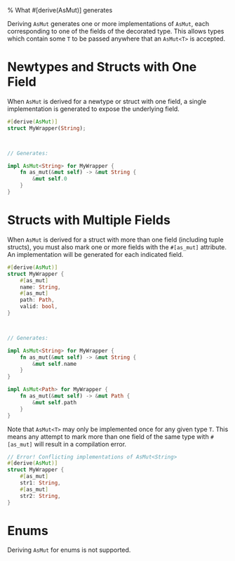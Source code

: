 % What #[derive(AsMut)] generates

Deriving `AsMut` generates one or more implementations of `AsMut`, each corresponding to one of the
fields of the decorated type. This allows types which contain some `T` to be passed anywhere that an
`AsMut<T>` is accepted.

# Newtypes and Structs with One Field

When `AsMut` is derived for a newtype or struct with one field, a single implementation is generated
to expose the underlying field.

```rust
#[derive(AsMut)]
struct MyWrapper(String);



// Generates:

impl AsMut<String> for MyWrapper {
    fn as_mut(&mut self) -> &mut String {
        &mut self.0
    }
}
```

# Structs with Multiple Fields

When `AsMut` is derived for a struct with more than one field (including tuple structs), you must
also mark one or more fields with the `#[as_mut]` attribute. An implementation will be generated for
each indicated field.

```rust
#[derive(AsMut)]
struct MyWrapper {
    #[as_mut]
    name: String,
    #[as_mut]
    path: Path,
    valid: bool,
}



// Generates:

impl AsMut<String> for MyWrapper {
    fn as_mut(&mut self) -> &mut String {
        &mut self.name
    }
}

impl AsMut<Path> for MyWrapper {
    fn as_mut(&mut self) -> &mut Path {
        &mut self.path
    }
}
```

Note that `AsMut<T>` may only be implemented once for any given type `T`. This means any attempt to
mark more than one field of the same type with `#[as_mut]` will result in a compilation error.

```rust
// Error! Conflicting implementations of AsMut<String>
#[derive(AsMut)]
struct MyWrapper {
    #[as_mut]
    str1: String,
    #[as_mut]
    str2: String,
}
```

# Enums

Deriving `AsMut` for enums is not supported.

